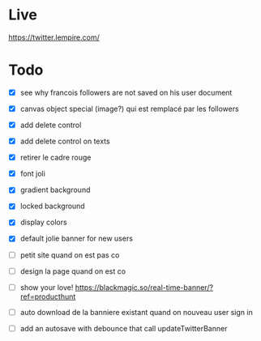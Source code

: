 # Live

https://twitter.lempire.com/

# Todo

- [x] see why francois followers are not saved on his user document
- [x] canvas object special (image?) qui est remplacé par les followers
- [x] add delete control
- [x] add delete control on texts
- [x] retirer le cadre rouge
- [x] font joli
- [x] gradient background
- [x] locked background
- [x] display colors
- [x] default jolie banner for new users
- [ ] petit site quand on est pas co
- [ ] design la page quand on est co
- [ ] show your love! https://blackmagic.so/real-time-banner/?ref=producthunt

- [ ] auto download de la banniere existant quand on nouveau user sign in
- [ ] add an autosave with debounce that call updateTwitterBanner
